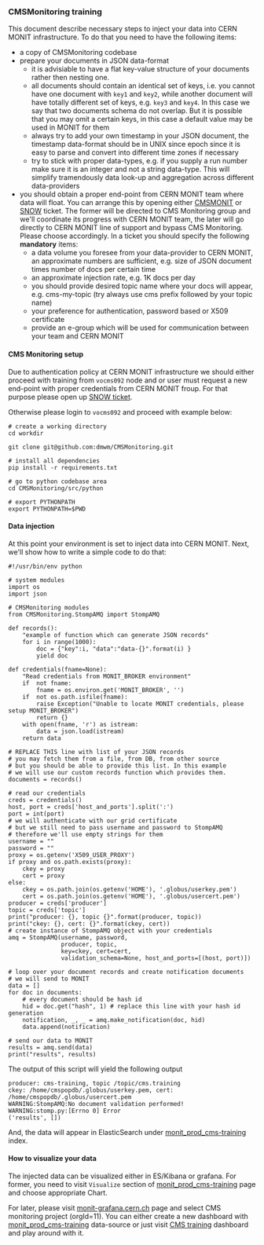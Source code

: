 ### CMSMonitoring training
This document describe necessary steps to inject your data into CERN MONIT
infrastructure. To do that you need to have the following items:
- a copy of CMSMonitoring codebase
- prepare your documents in JSON data-format
  - it is advisiable to have a flat
    key-value structure of your documents rather then nesting one. 
  - all documents should contain an identical set of keys, i.e. you
  cannot have one document with `key1` and `key2`, while another document
  will have totally different set of keys, e.g. `key3` and `key4`.
  In this case we say that two documents schema do not overlap. But it is
  possible that you may omit a certain keys, in this case a default value
  may be used in MONIT for them
  - always try to add your own timestamp in your JSON document, the timestamp
  data-format should be in UNIX since epoch since it is easy to parse and
  convert into different time zones if necessary
  - try to stick with proper data-types, e.g. if you supply a run number
  make sure it is an integer and not a string data-type. This will simplify
  tramendously data look-up and aggregation across different data-providers
- you should obtain a proper end-point from CERN MONIT team where data will
  float. You can arrange this by opening either [CMSMONIT](https://its.cern.ch/jira/browse/CMSMONIT)
  or [SNOW](https://cern.service-now.com/service-portal/home.do) ticket.
  The former will be directed to CMS Monitoring group and we'll coordinate
  its progress with CERN MONIT team, the later will go directly to
  CERN MONIT line of support and bypass CMS Monitoring. Please choose
  accordingly. In a ticket you should specify the following **mandatory** items:
  - a data volume you foresee from your data-provider to CERN MONIT, an
  approximate numbers are sufficient, e.g. size of JSON document times
  number of docs per certain time
  - an approximate injection rate, e.g. 1K docs per day
  - you should provide desired topic name where your docs will appear, e.g.
  cms-my-topic (try always use cms prefix followed by your topic name)
  - your preference for authentication, password based or X509 certificate
  - provide an e-group which will be used for communication between your
  team and CERN MONIT

#### CMS Monitoring setup
Due to authentication policy at CERN MONIT infrastructure
we should either proceed with training from
`vocms092` node and or user must request a new end-point
with proper credentials from CERN MONIT froup. For that purpose
please open up [SNOW
ticket](https://cern.service-now.com/service-portal/home.do).

Otherwise please login to `vocms092` and proceed with example
below:
```
# create a working directory
cd workdir

git clone git@github.com:dmwm/CMSMonitoring.git

# install all dependencies
pip install -r requirements.txt

# go to python codebase area
cd CMSMonitoring/src/python

# export PYTHONPATH
export PYTHONPATH=$PWD
```

#### Data injection
At this point your environment is set to inject data into CERN MONIT.
Next, we'll show how to write a simple code to do that:
```
#!/usr/bin/env python

# system modules
import os
import json

# CMSMonitoring modules
from CMSMonitoring.StompAMQ import StompAMQ

def records():
    "example of function which can generate JSON records"
    for i in range(1000):
        doc = {"key":i, "data":"data-{}".format(i) }
        yield doc

def credentials(fname=None):
    "Read credentials from MONIT_BROKER environment"
    if  not fname:
        fname = os.environ.get('MONIT_BROKER', '')
    if  not os.path.isfile(fname):
        raise Exception("Unable to locate MONIT credentials, please setup MONIT_BROKER")
        return {}
    with open(fname, 'r') as istream:
        data = json.load(istream)
    return data

# REPLACE THIS line with list of your JSON records
# you may fetch them from a file, from DB, from other source
# but you should be able to provide this list. In this example
# we will use our custom records function which provides them.
documents = records()

# read our credentials
creds = credentials()
host, port = creds['host_and_ports'].split(':')
port = int(port)
# we will authenticate with our grid certificate
# but we still need to pass username and password to StompAMQ
# therefore we'll use empty strings for them
username = ""
password = ""
proxy = os.getenv('X509_USER_PROXY')
if proxy and os.path.exists(proxy):
    ckey = proxy
    cert = proxy
else:
    ckey = os.path.join(os.getenv('HOME'), '.globus/userkey.pem')
    cert = os.path.join(os.getenv('HOME'), '.globus/usercert.pem')
producer = creds['producer']
topic = creds['topic']
print("producer: {}, topic {}".format(producer, topic))
print("ckey: {}, cert: {}".format(ckey, cert))
# create instance of StompAMQ object with your credentials
amq = StompAMQ(username, password,
               producer, topic,
               key=ckey, cert=cert,
               validation_schema=None, host_and_ports=[(host, port)])

# loop over your document records and create notification documents
# we will send to MONIT
data = []
for doc in documents:
    # every document should be hash id
    hid = doc.get("hash", 1) # replace this line with your hash id generation
    notification, _, _ = amq.make_notification(doc, hid)
    data.append(notification)

# send our data to MONIT
results = amq.send(data)
print("results", results)
```
The output of this script will yield the following output
```
producer: cms-training, topic /topic/cms.training
ckey: /home/cmspopdb/.globus/userkey.pem, cert: /home/cmspopdb/.globus/usercert.pem
WARNING:StompAMQ:No document validation performed!
WARNING:stomp.py:[Errno 0] Error
('results', [])
```
And, the data will appear in ElasticSearch under
[monit_prod_cms-training](https://es-monit.cern.ch/kibana/goto/67aafadf62076462a8c2c7b5bfdf1a5b)
index.

#### How to visualize your data
The injected data can be visualized either in ES/Kibana
or grafana. For former, you need to visit `Visualize` section
of 
[monit_prod_cms-training](https://es-monit.cern.ch/kibana/goto/67aafadf62076462a8c2c7b5bfdf1a5b)
page and choose appropriate Chart.

For later, please visit
[monit-grafana.cern.ch](https://monit-grafana.cern.ch/d/000000530/cms-monitoring-project?orgId=11)
page and select CMS monitoring project (orgId=11). You can
either create a new dashboard with
[monit_prod_cms-training](https://monit-grafana.cern.ch/datasources/edit/9411/)
data-source or 
just visit [CMS training](https://monit-grafana.cern.ch/d/Cp1mIXJWk/cms-training?orgId=11)
dashboard and play around with it.
